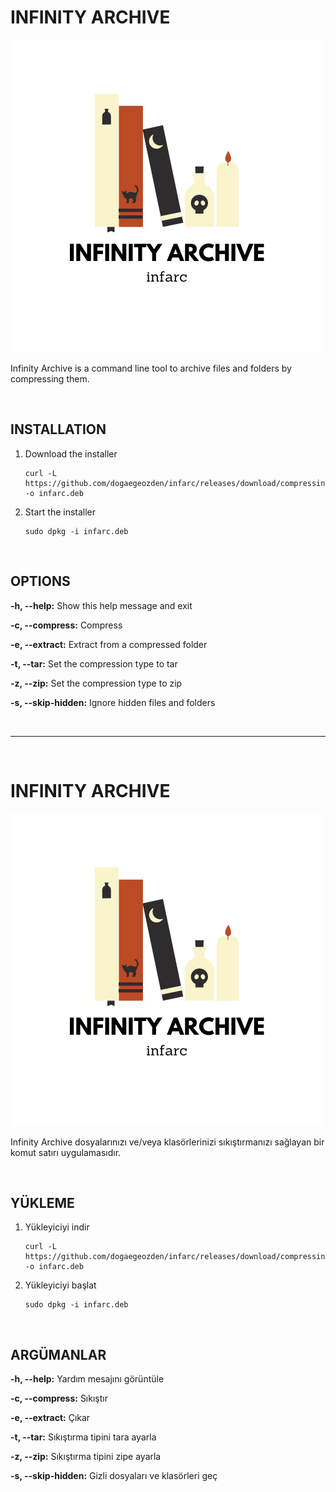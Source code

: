 # INFINITY ARCHIVE
![InfinityArchiveLogo](https://raw.githubusercontent.com/tamrinotte/infarc/main/app_images/infinity_archive.png)

Infinity Archive is a command line tool to archive files and folders by compressing them.

<br>

## INSTALLATION

1) Download the installer

       curl -L https://github.com/dogaegeozden/infarc/releases/download/compressing/infarc.deb -o infarc.deb

2) Start the installer

       sudo dpkg -i infarc.deb

<br>

## OPTIONS 

__-h, --help:__ Show this help message and exit

__-c, --compress:__ Compress

__-e, --extract:__ Extract from a compressed folder

__-t, --tar:__  Set the compression type to tar

__-z, --zip:__ Set the compression type to zip
		
__-s, --skip-hidden:__ Ignore hidden files and folders

<br>

---

<br>

# INFINITY ARCHIVE
![InfinityArchiveLogo](https://raw.githubusercontent.com/tamrinotte/infarc/main/app_images/infinity_archive.png)

Infinity Archive dosyalarınızı ve/veya klasörlerinizi sıkıştırmanızı sağlayan bir komut satırı uygulamasıdır.

<br>

## YÜKLEME

1) Yükleyiciyi indir

       curl -L https://github.com/dogaegeozden/infarc/releases/download/compressing/infarc.deb -o infarc.deb

2) Yükleyiciyi başlat

       sudo dpkg -i infarc.deb

<br>

## ARGÜMANLAR 

__-h, --help:__ Yardım mesajını görüntüle

__-c, --compress:__ Sıkıştır

__-e, --extract:__ Çıkar

__-t, --tar:__  Sıkıştırma tipini tara ayarla

__-z, --zip:__ Sıkıştırma tipini zipe ayarla
		
__-s, --skip-hidden:__ Gizli dosyaları ve klasörleri geç
